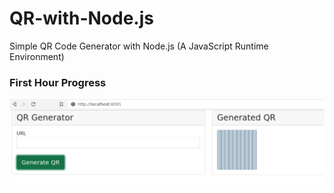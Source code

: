 # QR-with-Node.js
Simple QR Code Generator with Node.js (A JavaScript Runtime Environment)

### First Hour Progress
![alt text](doc/img1.png)
